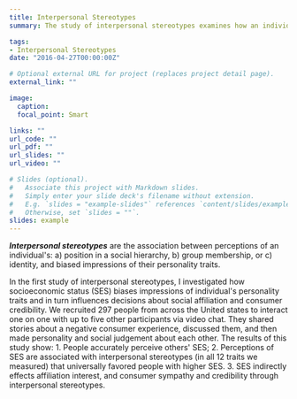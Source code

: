 ```yaml
---
title: Interpersonal Stereotypes
summary: The study of interpersonal stereotypes examines how an individual's position in a social hierarchy, group membership, or identity bias impressions of their personality traits.

tags:
- Interpersonal Stereotypes
date: "2016-04-27T00:00:00Z"

# Optional external URL for project (replaces project detail page).
external_link: ""

image:
  caption: 
  focal_point: Smart

links: ""
url_code: ""
url_pdf: ""
url_slides: ""
url_video: ""

# Slides (optional).
#   Associate this project with Markdown slides.
#   Simply enter your slide deck's filename without extension.
#   E.g. `slides = "example-slides"` references `content/slides/example-slides.md`.
#   Otherwise, set `slides = ""`.
slides: example
---
```


***Interpersonal stereotypes*** are the association between perceptions of an individual's: a) position in a social hierarchy, b) group membership, or c) identity, and biased impressions of their personality traits. 


In the first study of interpersonal stereotypes, I investigated how socioeconomic status (SES) biases impressions of individual's personality traits and in turn influences decisions about social affiliation and consumer credibility. We recruited 297 people from across the United states to interact one on one with up to five other participants via video chat. They shared stories about a negative consumer experience, discussed them, and then made personality and social judgement about each other. The results of this study show: 1. People accurately perceive others' SES; 2. Perceptions of SES are associated with interpersonal stereotypes (in all 12 traits we measured) that universally favored people with higher SES. 3. SES indirectly effects affiliation interest, and consumer sympathy and credibility through interpersonal stereotypes.
